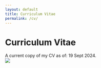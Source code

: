 ```yaml
---
layout: default
title: Curriculum Vitae
permalink: /cv/
---
```


# Curriculum Vitae
A current copy of my CV as of: 19 Sept 2024.
<br><img src="../images_pdfs/Adam Hall CV_Page_1.jpg" align = center>

